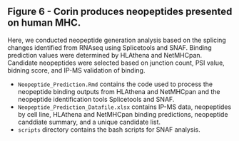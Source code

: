 ## Figure 6 - Corin produces neopeptides presented on human MHC. 
Here, we conducted neopeptide generation analysis based on the splicing changes identified from RNAseq using Splicetools and SNAF. Binding prediction values were determined by HLAthena and NetMHCpan. Candidate neopeptides were selected based on junction count, PSI value, bidning score, and IP-MS validation of binding.
  - `Neopeptide_Prediction.Rmd` contains the code used to process the neopeptide binding outputs from HLAthena and NetMHCpan and the neopeptide identification tools Splicetools and SNAF. 
  - `Neopeptide_Prediction_Datafile.xlsx` contains IP-MS data, neopeptides by cell line, HLAthena and NetMHCpan binding predictions, neopeptide canddiate summary, and a unique candidate list.
  - `scripts` directory contains the bash scripts for SNAF analysis.
